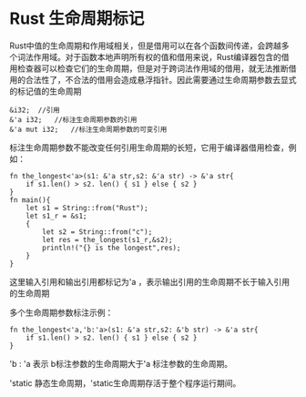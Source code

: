 # Rust 生命周期标记

Rust中值的生命周期和作用域相关，但是借用可以在各个函数间传递，会跨越多个词法作用域。对于函数本地声明所有权的值和借用来说，Rust编译器包含的借用检查器可以检查它们的生命周期，但是对于跨词法作用域的借用，就无法推断借用的合法性了，不合法的借用会造成悬浮指针。因此需要通过生命周期参数去显式的标记值的生命周期

```
&i32;  //引用
&'a i32;   //标注生命周期参数的引用
&'a mut i32;   //标注生命周期参数的可变引用
```

标注生命周期参数不能改变任何引用生命周期的长短，它用于编译器借用检查，例如：
```
fn the_longest<'a>(s1: &'a str,s2: &'a str) -> &'a str{
    if s1.len() > s2. len() { s1 } else { s2 }
}
fn main(){
    let s1 = String::from("Rust");
    let s1_r = &s1;
    {
        let s2 = String::from("c");
        let res = the_longest(s1_r,&s2);
        println!("{} is the longest",res);
    }
}
```
这里输入引用和输出引用都标记为'a ，表示输出引用的生命周期不长于输入引用的生命周期

多个生命周期参数标注示例：
```
fn the_longest<'a,'b:'a>(s1: &'a str,s2: &'b str) -> &'a str{
    if s1.len() > s2. len() { s1 } else { s2 }
}
```
'b : 'a 表示 b标注参数的生命周期大于'a 标注参数的生命周期。


'static 静态生命周期，'static生命周期存活于整个程序运行期间。